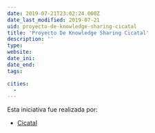 ```yaml
---
date: 2019-07-21T23:02:24.000Z
date_last_modified: 2019-07-21
uid: proyecto-de-knowledge-sharing-cicatal
title: 'Proyecto De Knowledge Sharing Cicatal'
description: ''
type: 
website: 
date_ini: 
date_end: 
tags:

cities: 
  - 
---
```


Esta iniciativa fue realizada por:

- [Cicatal](/organizaciones/cicatal)

